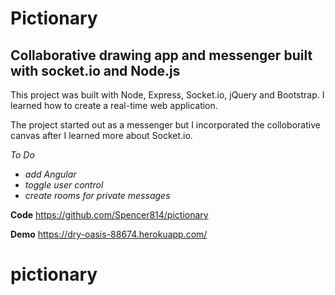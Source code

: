 Pictionary
======================

Collaborative drawing app and messenger built with socket.io and Node.js
------------------------------------------------------------------------

This project was built with Node, Express, Socket.io, jQuery and Bootstrap. I learned how to create a real-time web application.

The project started out as a messenger but I incorporated the colloborative canvas after I learned more about Socket.io.

*To Do*
- *add Angular*
- *toggle user control*
- *create rooms for private messages*

**Code**
https://github.com/Spencer814/pictionary
    
**Demo**
https://dry-oasis-88674.herokuapp.com/

# pictionary
